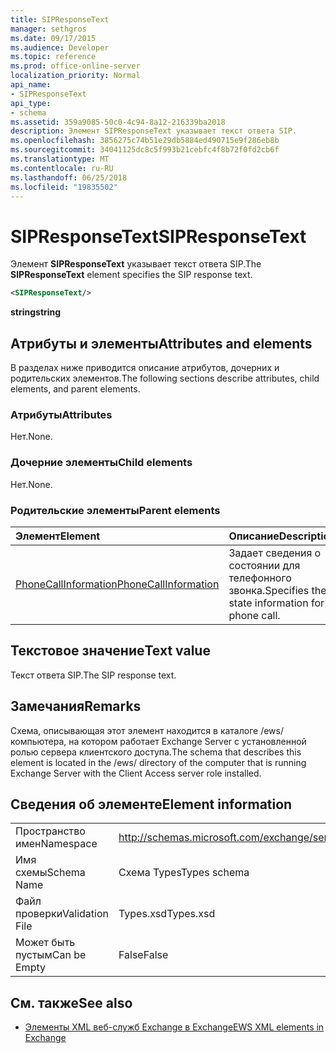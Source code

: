 ```yaml
---
title: SIPResponseText
manager: sethgros
ms.date: 09/17/2015
ms.audience: Developer
ms.topic: reference
ms.prod: office-online-server
localization_priority: Normal
api_name:
- SIPResponseText
api_type:
- schema
ms.assetid: 359a9085-50c0-4c94-8a12-216339ba2018
description: Элемент SIPResponseText указывает текст ответа SIP.
ms.openlocfilehash: 3856275c74b51e29db5884ed490715e9f286eb8b
ms.sourcegitcommit: 34041125dc8c5f993b21cebfc4f8b72f0fd2cb6f
ms.translationtype: MT
ms.contentlocale: ru-RU
ms.lasthandoff: 06/25/2018
ms.locfileid: "19835502"
---
```

# <a name="sipresponsetext"></a><span data-ttu-id="0b338-103">SIPResponseText</span><span class="sxs-lookup"><span data-stu-id="0b338-103">SIPResponseText</span></span>

<span data-ttu-id="0b338-104">Элемент **SIPResponseText** указывает текст ответа SIP.</span><span class="sxs-lookup"><span data-stu-id="0b338-104">The **SIPResponseText** element specifies the SIP response text.</span></span> 
  
```xml
<SIPResponseText/>
```

 <span data-ttu-id="0b338-105">**string**</span><span class="sxs-lookup"><span data-stu-id="0b338-105">**string**</span></span>
## <a name="attributes-and-elements"></a><span data-ttu-id="0b338-106">Атрибуты и элементы</span><span class="sxs-lookup"><span data-stu-id="0b338-106">Attributes and elements</span></span>

<span data-ttu-id="0b338-107">В разделах ниже приводится описание атрибутов, дочерних и родительских элементов.</span><span class="sxs-lookup"><span data-stu-id="0b338-107">The following sections describe attributes, child elements, and parent elements.</span></span>
  
### <a name="attributes"></a><span data-ttu-id="0b338-108">Атрибуты</span><span class="sxs-lookup"><span data-stu-id="0b338-108">Attributes</span></span>

<span data-ttu-id="0b338-109">Нет.</span><span class="sxs-lookup"><span data-stu-id="0b338-109">None.</span></span>
  
### <a name="child-elements"></a><span data-ttu-id="0b338-110">Дочерние элементы</span><span class="sxs-lookup"><span data-stu-id="0b338-110">Child elements</span></span>

<span data-ttu-id="0b338-111">Нет.</span><span class="sxs-lookup"><span data-stu-id="0b338-111">None.</span></span>
  
### <a name="parent-elements"></a><span data-ttu-id="0b338-112">Родительские элементы</span><span class="sxs-lookup"><span data-stu-id="0b338-112">Parent elements</span></span>

|<span data-ttu-id="0b338-113">**Элемент**</span><span class="sxs-lookup"><span data-stu-id="0b338-113">**Element**</span></span>|<span data-ttu-id="0b338-114">**Описание**</span><span class="sxs-lookup"><span data-stu-id="0b338-114">**Description**</span></span>|
|:-----|:-----|
|[<span data-ttu-id="0b338-115">PhoneCallInformation</span><span class="sxs-lookup"><span data-stu-id="0b338-115">PhoneCallInformation</span></span>](phonecallinformation.md) <br/> |<span data-ttu-id="0b338-116">Задает сведения о состоянии для телефонного звонка.</span><span class="sxs-lookup"><span data-stu-id="0b338-116">Specifies the state information for a phone call.</span></span>  <br/> |
   
## <a name="text-value"></a><span data-ttu-id="0b338-117">Текстовое значение</span><span class="sxs-lookup"><span data-stu-id="0b338-117">Text value</span></span>

<span data-ttu-id="0b338-118">Текст ответа SIP.</span><span class="sxs-lookup"><span data-stu-id="0b338-118">The SIP response text.</span></span>
  
## <a name="remarks"></a><span data-ttu-id="0b338-119">Замечания</span><span class="sxs-lookup"><span data-stu-id="0b338-119">Remarks</span></span>

<span data-ttu-id="0b338-120">Схема, описывающая этот элемент находится в каталоге /ews/ компьютера, на котором работает Exchange Server с установленной ролью сервера клиентского доступа.</span><span class="sxs-lookup"><span data-stu-id="0b338-120">The schema that describes this element is located in the /ews/ directory of the computer that is running Exchange Server with the Client Access server role installed.</span></span>
  
## <a name="element-information"></a><span data-ttu-id="0b338-121">Сведения об элементе</span><span class="sxs-lookup"><span data-stu-id="0b338-121">Element information</span></span>

|||
|:-----|:-----|
|<span data-ttu-id="0b338-122">Пространство имен</span><span class="sxs-lookup"><span data-stu-id="0b338-122">Namespace</span></span>  <br/> |http://schemas.microsoft.com/exchange/services/2006/types  <br/> |
|<span data-ttu-id="0b338-123">Имя схемы</span><span class="sxs-lookup"><span data-stu-id="0b338-123">Schema Name</span></span>  <br/> |<span data-ttu-id="0b338-124">Схема Types</span><span class="sxs-lookup"><span data-stu-id="0b338-124">Types schema</span></span>  <br/> |
|<span data-ttu-id="0b338-125">Файл проверки</span><span class="sxs-lookup"><span data-stu-id="0b338-125">Validation File</span></span>  <br/> |<span data-ttu-id="0b338-126">Types.xsd</span><span class="sxs-lookup"><span data-stu-id="0b338-126">Types.xsd</span></span>  <br/> |
|<span data-ttu-id="0b338-127">Может быть пустым</span><span class="sxs-lookup"><span data-stu-id="0b338-127">Can be Empty</span></span>  <br/> |<span data-ttu-id="0b338-128">False</span><span class="sxs-lookup"><span data-stu-id="0b338-128">False</span></span>  <br/> |
   
## <a name="see-also"></a><span data-ttu-id="0b338-129">См. также</span><span class="sxs-lookup"><span data-stu-id="0b338-129">See also</span></span>



- [<span data-ttu-id="0b338-130">Элементы XML веб-служб Exchange в Exchange</span><span class="sxs-lookup"><span data-stu-id="0b338-130">EWS XML elements in Exchange</span></span>](ews-xml-elements-in-exchange.md)

